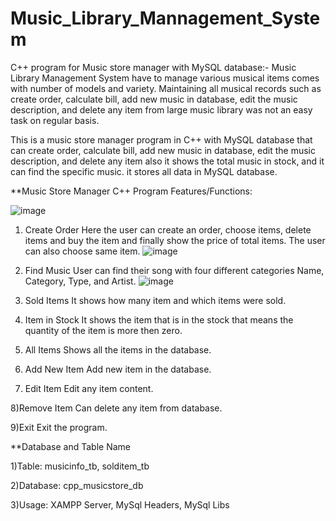 # Music_Library_Mannagement_System
C++ program for Music store manager with MySQL database:-
Music Library Management System have to manage various musical items comes with number of models and variety. Maintaining all musical records such as create order, calculate bill, add new music in database, edit the music description, and delete any item from large music library was not an easy task on regular basis.

This is a music store manager program in C++ with MySQL database that can create order, calculate bill, add new music in database, edit the music description, and delete any item also it shows the total music in stock, and it can find the specific music. it stores all data in MySQL database.

**Music Store Manager C++ Program Features/Functions:

![image](https://user-images.githubusercontent.com/65499831/132405297-5ea9260d-cb2f-4ed9-9416-c55a396eec3f.png)

1) Create Order
Here the user can create an order, choose items, delete items and buy the item and finally show the price of total items. The user can also choose same item.
![image](https://user-images.githubusercontent.com/65499831/132405329-3429081d-d556-4845-bef9-41e07c416148.png)

2) Find Music
User can find their song with four different categories Name, Category, Type, and Artist.
![image](https://user-images.githubusercontent.com/65499831/132405259-fd576a5b-09bc-4e8f-97bd-67beddf8eeaf.png)

3) Sold Items
It shows how many item and which items were sold.

4) Item in Stock
It shows the item that is in the stock that means the quantity of the item is more then zero.

5) All Items
Shows all the items in the database.

6) Add New Item
Add new item in the database.

7) Edit Item
Edit any item content.

8)Remove Item
Can delete any item from database.

9)Exit
Exit the program.

**Database and Table Name

1)Table: musicinfo_tb, solditem_tb

2)Database: cpp_musicstore_db

3)Usage: XAMPP Server, MySql Headers, MySql Libs
